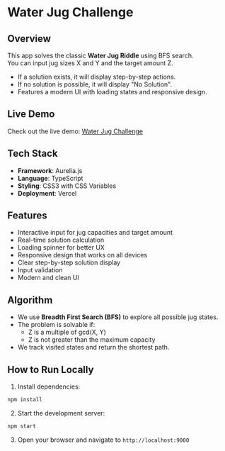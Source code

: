 # Water Jug Challenge

## Overview

This app solves the classic **Water Jug Riddle** using BFS search.  
You can input jug sizes X and Y and the target amount Z.

- If a solution exists, it will display step-by-step actions.
- If no solution is possible, it will display "No Solution".
- Features a modern UI with loading states and responsive design.

## Live Demo

Check out the live demo: [Water Jug Challenge](https://chicks-gold-water-jug-challenge.vercel.app/)

## Tech Stack

- **Framework**: Aurelia.js
- **Language**: TypeScript
- **Styling**: CSS3 with CSS Variables
- **Deployment**: Vercel

## Features

- Interactive input for jug capacities and target amount
- Real-time solution calculation
- Loading spinner for better UX
- Responsive design that works on all devices
- Clear step-by-step solution display
- Input validation
- Modern and clean UI

## Algorithm

- We use **Breadth First Search (BFS)** to explore all possible jug states.
- The problem is solvable if:
  - Z is a multiple of gcd(X, Y)
  - Z is not greater than the maximum capacity
- We track visited states and return the shortest path.

## How to Run Locally

1. Install dependencies:
```bash
npm install
```

2. Start the development server:
```bash
npm start
```

3. Open your browser and navigate to `http://localhost:9000`
